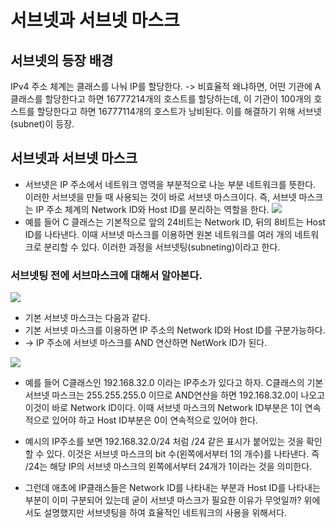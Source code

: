 # 서브넷과 서브넷 마스크

## 서브넷의 등장 배경
 IPv4 주소 체계는 클래스를 나눠 IP를 할당한다.
-> 비효율적
왜냐하면, 어떤 기관에 A 클래스를 할당한다고 하면 16777214개의 호스트를 할당하는데, 이 기관이 100개의 호스트를 할당한다고 하면 16777114개의 호스트가 낭비된다. 이를 해결하기 위해 서브넷(subnet)이 등장.

## 서브넷과 서브넷 마스크
- 서브넷은 IP 주소에서 네트워크 영역을 부분적으로 나눈 부분 네트워크를 뜻한다. 이러한 서브넷을 만들 때 사용되는 것이 바로 서브넷 마스크이다. 즉, 서브넷 마스크는 IP 주소 체계의 Network ID와 Host ID를 분리하는 역할을 한다. 
![](https://img1.daumcdn.net/thumb/R1280x0/?scode=mtistory2&fname=https%3A%2F%2Fblog.kakaocdn.net%2Fdn%2F9MyU7%2Fbtrc8gbTuP5%2FbKu4zGONVAjOVD9HnJL6C1%2Fimg.png)
- 예를 들어 C 클래스는 기본적으로 앞의 24비트는 Network ID, 뒤의 8비트는 Host ID를 나타낸다. 이때 서브넷 마스크를 이용하면 원본 네트워크를 여러 개의 네트워크로 분리할 수 있다. 이러한 과정을 서브넷팅(subneting)이라고 한다.

### 서브넷팅 전에 서브마스크에 대해서 알아본다.

![](https://img1.daumcdn.net/thumb/R1280x0/?scode=mtistory2&fname=https%3A%2F%2Fblog.kakaocdn.net%2Fdn%2FeE9X3y%2Fbtrc4DMuFbk%2FAwROiWRwFYPQpCsEMKSpT1%2Fimg.png)

- 기본 서브넷 마스크는 다음과 같다.
- 기본 서브넷 마스크를 이용하면 IP 주소의 Network ID와 Host ID를 구분가능하다.
- -> IP 주소에 서브넷 마스크를 AND 연산하면 NetWork ID가 된다.

![](https://img1.daumcdn.net/thumb/R1280x0/?scode=mtistory2&fname=https%3A%2F%2Fblog.kakaocdn.net%2Fdn%2FbbBtFz%2Fbtrc9dzdN5n%2FKTplRTmgHnXICkU5D9DOd0%2Fimg.png)

- 예를 들어 C클래스인 192.168.32.0 이라는 IP주소가 있다고 하자. C클래스의 기본 서브넷 마스크는 255.255.255.0 이므로 AND연산을 하면 192.168.32.0이 나오고 이것이 바로 Network ID이다. 이때 서브넷 마스크의 Network ID부분은 1이 연속적으로 있어야 하고 Host ID부분은 0이 연속적으로 있어야 한다.

- 예시의 IP주소를 보면 192.168.32.0/24 처럼 /24 같은 표시가 붙어있는 것을 확인할 수 있다. 이것은 서브넷 마스크의 bit 수(왼쪽에서부터 1의 개수)를 나타낸다. 즉 /24는 해당 IP의 서브넷 마스크의 왼쪽에서부터 24개가 1이라는 것을 의미한다. 

- 그런데 애초에 IP클래스들은 Network ID를 나타내는 부분과 Host ID를 나타내는 부분이 이미 구분되어 있는데 굳이 서브넷 마스크가 필요한 이유가 무엇일까? 위에서도 설명했지만 서브넷팅을 하여 효율적인 네트워크의 사용을 위해서다.
